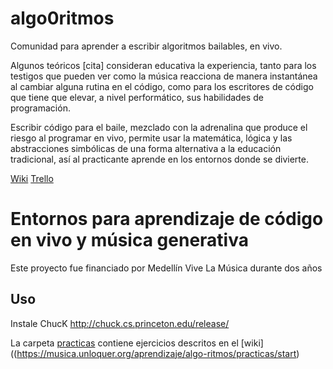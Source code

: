 
algo0ritmos
===============

Comunidad para aprender a escribir algoritmos bailables, en vivo.

Algunos teóricos [cita] consideran educativa la experiencia, tanto para los testigos que pueden ver como la música reacciona de manera instantánea al cambiar alguna rutina en el código, como para los escritores de código que tiene que elevar, a nivel performático, sus habilidades de programación.

Escribir código para el baile, mezclado con la adrenalina que produce el riesgo al programar en vivo, permite usar la matemática, lógica y las abstracciones simbólicas de una forma alternativa a la educación tradicional, así al practicante aprende en los entornos donde se divierte.


[Wiki](https://musica.unloquer.org/aprendizaje/algo-ritmos/start)
[Trello](https://trello.com/b/iWfoT3DI/algo-ritmos)

# Entornos para aprendizaje de código en vivo y música generativa

Este proyecto fue financiado por Medellín Vive La Música durante dos años

## Uso
Instale ChucK http://chuck.cs.princeton.edu/release/

La carpeta [practicas](practicas/) contiene ejercicios descritos en el [wiki]((https://musica.unloquer.org/aprendizaje/algo-ritmos/practicas/start)

